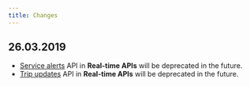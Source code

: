 ```yaml
---
title: Changes
---
```


## 26.03.2019

 - [Service alerts](../apis/4-realtime-api/service-alerts/) API in **Real-time APIs** will be deprecated in the future.
 - [Trip updates](../apis/4-realtime-api/trip-updates/) API in **Real-time APIs** will be deprecated in the future.
